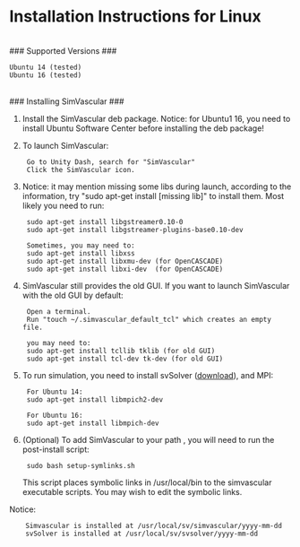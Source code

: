 # Installation Instructions for Linux #

<br>
### Supported Versions ###
	
	Ubuntu 14 (tested)
	Ubuntu 16 (tested)

<br>
### Installing SimVascular ###

1. Install the SimVascular deb package. Notice: for Ubuntu1 16, you need to install Ubuntu Software Center before installing the deb package!

2. To launch SimVascular:

		Go to Unity Dash, search for "SimVascular"
		Click the SimVascular icon.

3. Notice: it may mention missing some libs during launch, according to the information, try "sudo apt-get install [missing lib]" to install them. Most likely you need to run:

		sudo apt-get install libgstreamer0.10-0
		sudo apt-get install libgstreamer-plugins-base0.10-dev

		Sometimes, you may need to:
		sudo apt-get install libxss
		sudo apt-get install libxmu-dev (for OpenCASCADE)
		sudo apt-get install libxi-dev  (for OpenCASCADE)

4. SimVascular still provides the old GUI. If you want to launch SimVascular with the old GUI by default:

		Open a terminal.
		Run "touch ~/.simvascular_default_tcl" which creates an empty file.

		you may need to:
		sudo apt-get install tcllib tklib (for old GUI)
		sudo apt-get install tcl-dev tk-dev (for old GUI)

5. To run simulation, you need to install svSolver (<a href="https://simtk.org/project/xml/downloads.xml?group_id=188" target="_blank">download</a>), and MPI:

		For Ubuntu 14:		
		sudo apt-get install libmpich2-dev

		For Ubuntu 16:
		sudo apt-get install libmpich-dev

6. (Optional) To add SimVascular to your path , you will need to run the post-install script:

		sudo bash setup-symlinks.sh
		
	This script places symbolic links in /usr/local/bin to the simvascular executable scripts. You may wish to edit the symbolic links.

Notice: 

		Simvascular is installed at /usr/local/sv/simvascular/yyyy-mm-dd
		svSolver is installed at /usr/local/sv/svsolver/yyyy-mm-dd

<br>
<br>
<br>
